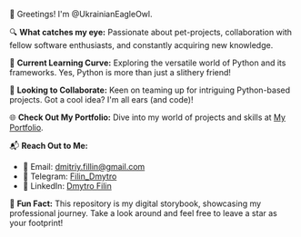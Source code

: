 
👋 Greetings! I'm @UkrainianEagleOwl.

🔍 **What catches my eye:** Passionate about pet-projects, collaboration with fellow software enthusiasts, and constantly acquiring new knowledge.

🐍 **Current Learning Curve:** Exploring the versatile world of Python and its frameworks. Yes, Python is more than just a slithery friend!

🤝 **Looking to Collaborate:** Keen on teaming up for intriguing Python-based projects. Got a cool idea? I'm all ears (and code)!

🌐 **Check Out My Portfolio:** Dive into my world of projects and skills at [My Portfolio](https://simplebio.co/626b7-9ad3).

📬 **Reach Out to Me:**
- 📧 Email: [dmitriy.fillin@gmail.com](mailto:dmitriy.fillin@gmail.com)
- 📱 Telegram: [Filin_Dmytro](https://t.me/filin_dmytro)
- 🔗 LinkedIn: [Dmytro Filin](https://www.linkedin.com/in/dmytro-filin-18716b198/)

🌟 **Fun Fact:** This repository is my digital storybook, showcasing my professional journey. Take a look around and feel free to leave a star as your footprint!
